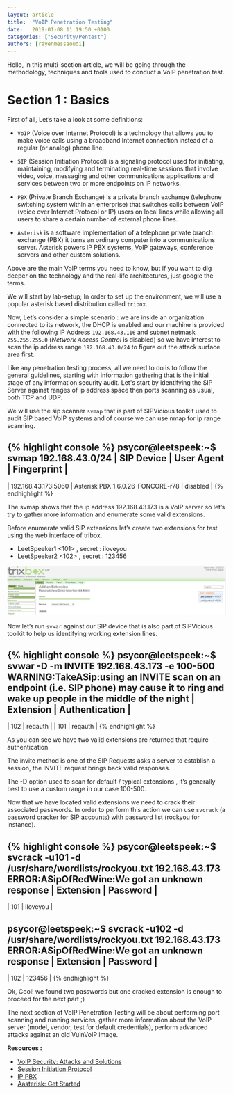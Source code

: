 ```yaml
---
layout: article
title:  "VoIP Penetration Testing"
date:   2019-01-08 11:19:50 +0100
categories: ["Security/Pentest"]
authors: [rayenmessaoudi]
---
```


Hello, in this multi-section article, we will be going through the methodology, techniques and tools used to conduct a VoIP penetration test.

# Section 1 : Basics

First of all, Let’s take a look at some definitions:
-   `VoIP` (Voice over Internet Protocol) is a technology that allows you to make voice calls using a broadband Internet connection instead of a regular (or analog) phone line.
    

  

-   `SIP` (Session Initiation Protocol) is a signaling protocol used for initiating, maintaining, modifying and terminating real-time sessions that involve video, voice, messaging and other communications applications and services between two or more endpoints on IP networks.
    

  

-   `PBX` (Private Branch Exchange) is a private branch exchange (telephone switching system within an enterprise) that switches calls between VoIP (voice over Internet Protocol or IP) users on local lines while allowing all users to share a certain number of external phone lines.
    

  
- `Asterisk` is a software implementation of a telephone private branch exchange (PBX) it turns an ordinary computer into a communications server. Asterisk powers IP PBX systems, VoIP gateways, conference servers and other custom solutions.

Above are the main VoIP terms you need to know, but if you want to dig deeper on the technology and the real-life architectures, just google the terms.

We will start by lab-setup; In order to set up the environment, we will use a popular asterisk based distribution called `tribox`. 

Now, Let’s consider a simple scenario : we are inside an organization connected to its network, the DHCP is enabled and our machine is provided with the following IP Address `192.168.43.116` and subnet netmask `255.255.255.0` (*Network Access Control* is disabled) so we have interest to scan the ip address range `192.168.43.0/24` to figure out the attack surface area first.

Like any penetration testing process, all we need to do is to follow the general guidelines, starting with information gathering that is the initial stage of any information security audit. Let's start by identifying the SIP Server against ranges of ip address space then ports scanning as usual, both TCP and UDP.

We will use the sip scanner `svmap` that is part of SIPVicious toolkit used to audit SIP based VoIP systems and of course we can use nmap for ip range scanning.


{% highlight console %}
psycor@leetspeek:~$ svmap 192.168.43.0/24
| SIP Device          | User Agent                        | Fingerprint |
-------------------------------------------------------------------------
| 192.168.43.173:5060 | Asterisk PBX 1.6.0.26-FONCORE-r78 | disabled    |
{% endhighlight %}


The svmap shows that the ip address 192.168.43.173 is a VoIP server so let’s try to gather more information and enumerate some valid extensions.

Before enumerate valid SIP extensions let’s create two extensions for test using the web interface of tribox.

-   LeetSpeeker1 <101> , secret : iloveyou   
-   LeetSpeeker2 <102> , secret : 123456

![Create extensions](/assets/img/rayenmessaoudi/VoIP%20Penetration%20Testing/2.png)

Now let’s run `svwar` against our SIP device that is also part of SIPVicious toolkit to help us identifying working extension lines.

{% highlight console %}
psycor@leetspeek:~$ svwar -D -m INVITE 192.168.43.173 -e 100-500
WARNING:TakeASip:using an INVITE scan on an endpoint (i.e. SIP phone) may cause it to ring and wake up people in the middle of the night
| Extension | Authentication |
------------------------------
| 102       | reqauth        |
| 101       | reqauth        |
{% endhighlight %}

As you can see we have two valid extensions are returned that require authentication.

The invite method is one of the SIP Requests asks a server to establish a session, the INVITE request brings back valid responses. 

The -D option used to scan for default / typical extensions , it’s generally best to use a custom range in our case 100-500.

Now that we have located valid extensions we need to crack their associated passwords. In order to perform this action we can use `svcrack` (a password cracker for SIP accounts) with password list (rockyou for instance).

{% highlight console %}
psycor@leetspeek:~$ svcrack -u101 -d /usr/share/wordlists/rockyou.txt 192.168.43.173
ERROR:ASipOfRedWine:We got an unknown response
| Extension | Password |
------------------------
| 101       | iloveyou |

psycor@leetspeek:~$ svcrack -u102 -d /usr/share/wordlists/rockyou.txt 192.168.43.173
ERROR:ASipOfRedWine:We got an unknown response
| Extension | Password |
------------------------
| 102       | 123456   |
{% endhighlight %}

Ok, Cool! we found two passwords but one cracked extension is enough to proceed for the next part ;)

  

The next section of VoIP Penetration Testing will be about performing port scanning and running services, gather more information about the VoIP server (model, vendor, test for default credentials), perform advanced attacks against an old VulnVoIP image.

**Resources :**
- [VoIP Security: Attacks and Solutions](https://www.researchgate.net/publication/220449868_VoIP_Security_-_Attacks_and_Solutions)
- [Session Initiation Protocol](https://searchunifiedcommunications.techtarget.com/definition/Session-Initiation-Protocol)
- [IP PBX](https://searchunifiedcommunications.techtarget.com/definition/IP-PBX)
- [Aasterisk: Get Started](https://www.asterisk.org/get-started)
